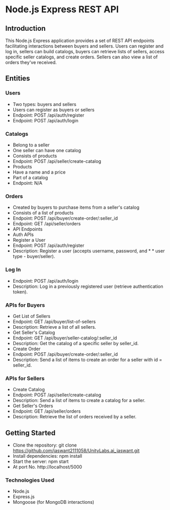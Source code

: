 # Node.js Express REST API

## Introduction
This Node.js Express application provides a set of REST API endpoints facilitating interactions between buyers and sellers. Users can register and log in, sellers can build catalogs, buyers can retrieve lists of sellers, access specific seller catalogs, and create orders. Sellers can also view a list of orders they've received.


## Entities
### Users
* Two types: buyers and sellers
* Users can register as buyers or sellers
* Endpoint: POST /api/auth/register
* Endpoint: POST /api/auth/login
### Catalogs
* Belong to a seller
 * One seller can have one catalog
* Consists of products
* Endpoint: POST /api/seller/create-catalog
* Products
* Have a name and a price
* Part of a catalog
* Endpoint: N/A
### Orders
* Created by buyers to purchase items from a seller's catalog
* Consists of a list of products
* Endpoint: POST /api/buyer/create-order/:seller_id
* Endpoint: GET /api/seller/orders
* API Endpoints
* Auth APIs
* Register a User
* Endpoint: POST /api/auth/register
* Description: Register a user (accepts username, password, and * * user type - buyer/seller).
### Log In
* Endpoint: POST /api/auth/login
* Description: Log in a previously registered user (retrieve authentication token).
### APIs for Buyers
* Get List of Sellers
* Endpoint: GET /api/buyer/list-of-sellers
* Description: Retrieve a list of all sellers.
* Get Seller's Catalog
* Endpoint: GET /api/buyer/seller-catalog/:seller_id
* Description: Get the catalog of a specific seller by seller_id.
* Create Order
* Endpoint: POST /api/buyer/create-order/:seller_id
* Description: Send a list of items to create an order for a seller with id = seller_id.
### APIs for Sellers
* Create Catalog
* Endpoint: POST /api/seller/create-catalog
* Description: Send a list of items to create a catalog for a seller.
* Get Seller's Orders
* Endpoint: GET /api/seller/orders
* Description: Retrieve the list of orders received by a seller.
## Getting Started
* Clone the repository: git clone https://github.com/jaswant2111058/UnityLabs.ai_jaswant.git
* Install dependencies: npm install
* Start the server: npm start
* At port No. http://localhost/5000 
### Technologies Used
* Node.js
* Express.js
* Mongoose (for MongoDB interactions)